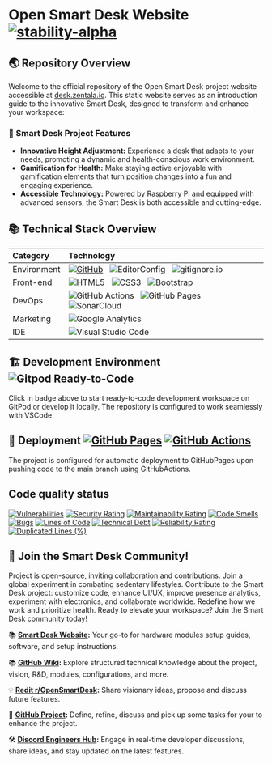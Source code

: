 #  Open Smart Desk Website [![stability-alpha](https://img.shields.io/badge/stability-alpha-f4d03f.svg)](https://github.com/mkenney/software-guides/blob/master/STABILITY-BADGES.md#alpha) 
## 🌏 Repository Overview
Welcome to the official repository of the Open Smart Desk project website accessible at [desk.zentala.io](https://desk.zentala.io/). This static website serves as an introduction guide to the innovative Smart Desk, designed to transform and enhance your workspace:

### 🚀 Smart Desk Project Features
- **Innovative Height Adjustment:** Experience a desk that adapts to your needs, promoting a dynamic and health-conscious work environment.
- **Gamification for Health:** Make staying active enjoyable with gamification elements that turn position changes into a fun and engaging experience.
- **Accessible Technology:** Powered by Raspberry Pi and equipped with advanced sensors, the  Smart Desk is both accessible and cutting-edge.

## 📚 Technical Stack Overview

| Category    | Technology                 |
| :---------- | :------------------------- |
| Environment | [![GitHub](https://img.shields.io/badge/-GitHub-181717?logo=github&logoColor=white)](https://github.com/zentala/open-smart-desk/) &nbsp; ![EditorConfig](https://img.shields.io/badge/-EditorConfig-FEFEFE?logo=editorconfig&logoColor=black) &nbsp; ![gitignore.io](https://img.shields.io/badge/-gitignore.io-204ECF?logo=gitignoredotio&logoColor=white) |
| Front-end   | ![HTML5](https://img.shields.io/badge/-HTML5-E34F26?logo=html5&logoColor=white) &nbsp; ![CSS3](https://img.shields.io/badge/-CSS3-1572B6?logo=css3&logoColor=white) &nbsp; ![Bootstrap](https://img.shields.io/badge/-Bootstrap-563D7C?logo=bootstrap&logoColor=white) |
| DevOps      | ![GitHub Actions](https://img.shields.io/badge/-GitHubActions-2088FF?logo=githubactions&logoColor=white) &nbsp; ![GitHub Pages](https://img.shields.io/badge/-GitHubPages-222222?logo=githubpages&logoColor=white) &nbsp; ![SonarCloud](https://img.shields.io/badge/-SonarCloud-F3702A?logo=sonarcloud&logoColor=white) |
| Marketing   | ![Google Analytics](https://img.shields.io/badge/-GoogleAnalytics-E37400?logo=googleanalytics&logoColor=white) |
| IDE         | ![Visual Studio Code](https://img.shields.io/badge/-VisualStudioCode-007ACC?logo=visualstudiocode&logoColor=white) |

## 🏗 Development Environment ![Gitpod Ready-to-Code](https://img.shields.io/badge/Gitpod-ready--to--code-blue?logo=gitpod)
Click in badge above to start ready-to-code development workspace on GitPod or develop it locally. The repository is configured to work seamlessly with VSCode.

## 🚀 Deployment [![GitHub Pages](https://img.shields.io/badge/-GitHubPages-222222?logo=githubpages&logoColor=white)](https://desk.zentala.io/) [![GitHub Actions](https://img.shields.io/badge/-GitHubActions-2088FF?logo=githubactions&logoColor=white)](https://github.com/zentala/open-smart-desk/actions)

The project is configured for automatic deployment to GitHubPages upon pushing code to the main branch using GitHubActions.

## Code quality status

[![Vulnerabilities](https://sonarcloud.io/api/project_badges/measure?project=zentala_desk.zentala.io&metric=vulnerabilities)](https://sonarcloud.io/summary/new_code?id=zentala_desk.zentala.io)
[![Security Rating](https://sonarcloud.io/api/project_badges/measure?project=zentala_desk.zentala.io&metric=security_rating)](https://sonarcloud.io/summary/new_code?id=zentala_desk.zentala.io)
[![Maintainability Rating](https://sonarcloud.io/api/project_badges/measure?project=zentala_desk.zentala.io&metric=sqale_rating)](https://sonarcloud.io/summary/new_code?id=zentala_desk.zentala.io)
[![Code Smells](https://sonarcloud.io/api/project_badges/measure?project=zentala_desk.zentala.io&metric=code_smells)](https://sonarcloud.io/summary/new_code?id=zentala_desk.zentala.io) [![Bugs](https://sonarcloud.io/api/project_badges/measure?project=zentala_desk.zentala.io&metric=bugs)](https://sonarcloud.io/summary/new_code?id=zentala_desk.zentala.io)
[![Lines of Code](https://sonarcloud.io/api/project_badges/measure?project=zentala_desk.zentala.io&metric=ncloc)](https://sonarcloud.io/summary/new_code?id=zentala_desk.zentala.io)
[![Technical Debt](https://sonarcloud.io/api/project_badges/measure?project=zentala_desk.zentala.io&metric=sqale_index)](https://sonarcloud.io/summary/new_code?id=zentala_desk.zentala.io) [![Reliability Rating](https://sonarcloud.io/api/project_badges/measure?project=zentala_desk.zentala.io&metric=reliability_rating)](https://sonarcloud.io/summary/new_code?id=zentala_desk.zentala.io) [![Duplicated Lines (%)](https://sonarcloud.io/api/project_badges/measure?project=zentala_desk.zentala.io&metric=duplicated_lines_density)](https://sonarcloud.io/summary/new_code?id=zentala_desk.zentala.io)


## 🤝 **Join the Smart Desk Community!**
Project is open-source, inviting collaboration and contributions. Join a global experiment in combating sedentary lifestyles. Contribute to the Smart Desk project: customize code, enhance UI/UX, improve presence analytics, experiment with electronics, and collaborate worldwide. Redefine how we work and prioritize health. Ready to elevate your workspace? Join the Smart Desk community today!

📚 **[Smart Desk Website](https://desk.zentala.io/):**
Your go-to for hardware modules setup guides, software, and setup instructions.

📚 **[GitHub Wiki](https://github.com/zentala/open-smart-desk/wiki):**
Explore structured technical knowledge about the project, vision, R&D, modules, configurations, and more. 

💡 **[Redit r/OpenSmartDesk](https://www.reddit.com/r/OpenSmartDesk/):**
Share visionary ideas, propose and discuss future features.

💼 **[GitHub Project](https://github.com/zentala/desk.zentala.io/projects):**
Define, refine, discuss and pick up some tasks for your to enhance the project. 

🛠️ **[Discord Engineers Hub](https://discord.com/invite/7s7P9Kga):**
Engage in real-time developer discussions, share ideas, and stay updated on the latest features.
